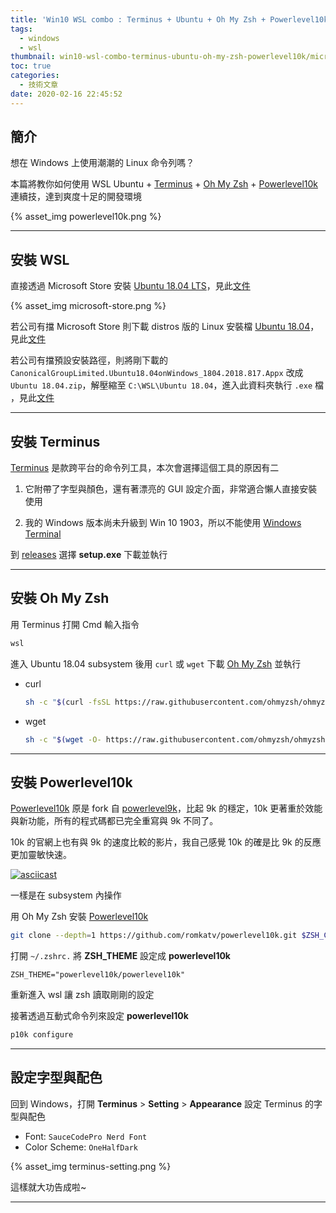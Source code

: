 ```yaml
---
title: 'Win10 WSL combo : Terminus + Ubuntu + Oh My Zsh + Powerlevel10k'
tags:
  - windows
  - wsl
thumbnail: win10-wsl-combo-terminus-ubuntu-oh-my-zsh-powerlevel10k/microsoft-store.png
toc: true
categories:
  - 技術文章
date: 2020-02-16 22:45:52
---
```



## 簡介

想在 Windows 上使用潮潮的 Linux 命令列嗎？

本篇將教你如何使用 WSL Ubuntu + [Terminus](https://github.com/Eugeny/terminus) + [Oh My Zsh](https://github.com/ohmyzsh/ohmyzsh) + [Powerlevel10k](https://github.com/romkatv/powerlevel10k) 連續技，達到爽度十足的開發環境

{% asset_img powerlevel10k.png %}

<!-- more -->

---

## 安裝 WSL

直接透過 Microsoft Store 安裝 [Ubuntu 18.04 LTS](https://www.microsoft.com/store/apps/9N9TNGVNDL3Q)，見此[文件](https://docs.microsoft.com/en-us/windows/wsl/install-win10)

{% asset_img microsoft-store.png %}

若公司有擋 Microsoft Store 則下載 distros 版的 Linux 安裝檔 [Ubuntu 18.04](https://aka.ms/wsl-ubuntu-1804)，見此[文件](https://docs.microsoft.com/en-us/windows/wsl/install-manual)

若公司有擋預設安裝路徑，則將剛下載的 `CanonicalGroupLimited.Ubuntu18.04onWindows_1804.2018.817.Appx` 改成 `Ubuntu 18.04.zip`，解壓縮至 `C:\WSL\Ubuntu 18.04`，進入此資料夾執行 `.exe` 檔 ，見此[文件](https://docs.microsoft.com/en-us/windows/wsl/install-on-server)

---

## 安裝 Terminus

[Terminus](https://github.com/Eugeny/terminus) 是款跨平台的命令列工具，本次會選擇這個工具的原因有二

1. 它附帶了字型與顏色，還有著漂亮的 GUI 設定介面，非常適合懶人直接安裝使用

2. 我的 Windows 版本尚未升級到 Win 10 1903，所以不能使用 [Windows Terminal](https://github.com/microsoft/terminal)

到 [releases](https://github.com/Eugeny/terminus/releases/latest) 選擇 **setup.exe** 下載並執行

---

## 安裝 Oh My Zsh

用 Terminus 打開 Cmd 輸入指令

```sh
wsl
```

進入 Ubuntu 18.04 subsystem 後用 `curl` 或 `wget` 下載 [Oh My Zsh](https://github.com/ohmyzsh/ohmyzsh) 並執行

- curl

  ```sh
  sh -c "$(curl -fsSL https://raw.githubusercontent.com/ohmyzsh/ohmyzsh/master/tools/install.sh)"
  ```

- wget

  ```sh
  sh -c "$(wget -O- https://raw.githubusercontent.com/ohmyzsh/ohmyzsh/master/tools/install.sh)"
  ```

---

## 安裝 Powerlevel10k

[Powerlevel10k](https://github.com/romkatv/powerlevel10k) 原是 fork 自 [powerlevel9k](https://github.com/Powerlevel9k/powerlevel9k)，比起 9k 的穩定，10k 更著重於效能與新功能，所有的程式碼都已完全重寫與 9k 不同了。

10k 的官網上也有與 9k 的速度比較的影片，我自己感覺 10k 的確是比 9k 的反應更加靈敏快速。

[![asciicast](https://asciinema.org/a/249531.svg)](https://asciinema.org/a/249531)

一樣是在 subsystem 內操作

用 Oh My Zsh 安裝 [Powerlevel10k](https://github.com/romkatv/powerlevel10k#oh-my-zsh)

```sh
git clone --depth=1 https://github.com/romkatv/powerlevel10k.git $ZSH_CUSTOM/themes/powerlevel10k
```

打開 `~/.zshrc.` 將 **ZSH_THEME** 設定成 **powerlevel10k**

```.zshrc
ZSH_THEME="powerlevel10k/powerlevel10k"
```

重新進入 wsl 讓 zsh 讀取剛剛的設定

接著透過互動式命令列來設定 **powerlevel10k**

```sh
p10k configure
```

---

## 設定字型與配色

回到 Windows，打開 **Terminus** > **Setting** > **Appearance** 設定 Terminus 的字型與配色

- Font: `SauceCodePro Nerd Font`
- Color Scheme: `OneHalfDark`

{% asset_img terminus-setting.png %}

這樣就大功告成啦~

---